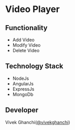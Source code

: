 # Video Player 


## Functionality 

- Add Video 
- Modify Video 
- Delete Video 

## Technology Stack 

- NodeJs
- AngularJs
- ExpressJs
- MongoDb

## Developer
 
 Vivek Ghanchi([@vivekghanchi](https://github.com/vivekghanchi))

